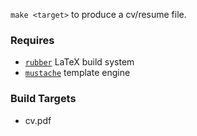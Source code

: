 `make <target>` to produce a cv/resume file.

### Requires
* [`rubber`](https://www.systutorials.com/docs/linux/man/1-rubber/) LaTeX build system
* [`mustache`](https://mustache.github.io/) template engine

### Build Targets
* cv.pdf
